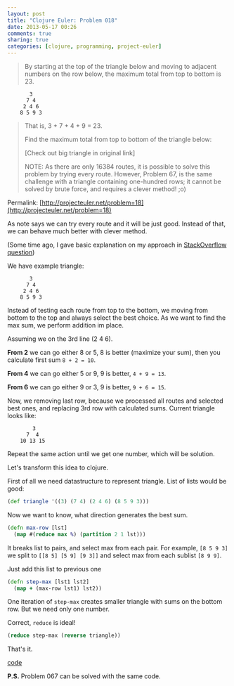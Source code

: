 ```yaml
---
layout: post
title: "Clojure Euler: Problem 018"
date: 2013-05-17 00:26
comments: true
sharing: true
categories: [clojure, programming, project-euler]
---
```


> By starting at the top of the triangle below and moving to adjacent numbers on the row below, the maximum total from top to bottom is 23.

```
       3
      7 4
     2 4 6
    8 5 9 3
```

> That is, 3 + 7 + 4 + 9 = 23.
>
> Find the maximum total from top to bottom of the triangle below:
>
> [Check out big triangle in original link]
>
> NOTE: As there are only 16384 routes, it is possible to solve this problem by trying every route.
> However, Problem 67, is the same challenge with a triangle containing one-hundred rows;
> it cannot be solved by brute force, and requires a clever method! ;o)

Permalink: [http://projecteuler.net/problem=18](http://projecteuler.net/problem=18)

<!-- more -->

As note says we can try every route and it will be just good.
Instead of that, we can behave much better with clever method.

(Some time ago, I gave basic explanation on my approach in [StackOverflow question](http://stackoverflow.com/questions/8002252/euler-project-18-approach))

We have example triangle:

```
       3
      7 4
     2 4 6
    8 5 9 3
```

Instead of testing each route from top to the bottom, we moving from bottom
to the top and always select the best choice. As we want to find the max sum, we perform addition im place.

Assuming we on the 3rd line (2 4 6).

**From 2** we can go either 8 or 5, 8 is better (maximize your sum), then you calculate first
sum `8 + 2 = 10`.

**From 4** we can go either 5 or 9, 9 is better, `4 + 9 = 13`.

**From 6** we can go either 9 or 3, 9 is better, `9 + 6 = 15`.

Now, we removing last row, because we processed all routes and selected best ones, and replacing
3rd row with calculated sums. Current triangle looks like:

```
        3
      7  4
    10 13 15
```

Repeat the same action until we get one number, which will be solution.

Let's transform this idea to clojure.

First of all we need datastructure to represent triangle.
List of lists would be good:

``` clojure
(def triangle '((3) (7 4) (2 4 6) (8 5 9 3)))
```

Now we want to know, what direction generates the best sum.

``` clojure
(defn max-row [lst]
  (map #(reduce max %) (partition 2 1 lst)))
```

It breaks list to pairs, and select max from each pair.
For example, `[8 5 9 3]` we split to `[[8 5] [5 9] [9 3]]`
and select max from each sublist `[8 9 9]`.

Just add this list to previous one

``` clojure
(defn step-max [lst1 lst2]
  (map + (max-row lst1) lst2))
```

One iteration of `step-max` creates smaller triangle with sums on the bottom row.
But we need only one number.

Correct, `reduce` is ideal!

``` clojure
(reduce step-max (reverse triangle))
```

That's it.

[code](https://github.com/mishadoff/project-euler/blob/master/src/project_euler/problem018.clj)

**P.S.** Problem 067 can be solved with the same code.
